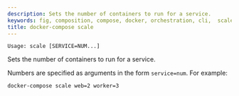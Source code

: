 ```yaml
---
description: Sets the number of containers to run for a service.
keywords: fig, composition, compose, docker, orchestration, cli,  scale
title: docker-compose scale
---
```


```
Usage: scale [SERVICE=NUM...]
```

Sets the number of containers to run for a service.

Numbers are specified as arguments in the form `service=num`. For example:

    docker-compose scale web=2 worker=3
